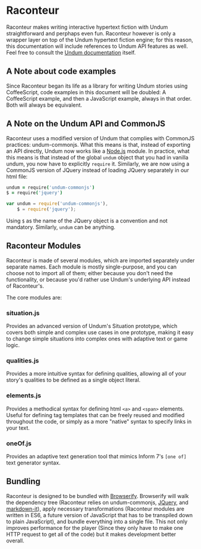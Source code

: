 # Raconteur

Raconteur makes writing interactive hypertext fiction with Undum straightforward and perphaps even fun. Raconteur however is only a wrapper layer on top of the Undum hypertext fiction engine; for this reason, this documentation will include references to Undum API features as well. Feel free to consult the [Undum documentation](http://undum.com/doc/index.html) itself.

## A Note about code examples

Since Raconteur began its life as a library for writing Undum stories using CoffeeScript, code examples in this document will be doubled: A CoffeeScript example, and then a JavaScript example, always in that order. Both will always be equivalent.

## A Note on the Undum API and CommonJS

Raconteur uses a modified version of Undum that complies with CommonJS practices: undum-commonjs. What this means is that, instead of exporting an API directly, Undum now works like a [Node.js] module. In practice, what this means is that instead of the global `undum` object that you had in vanilla undum, you now have to explicitly `require` it. Similarly, we are now using a CommonJS version of JQuery instead of loading JQuery separately in our html file:

```coffeescript
undum = require('undum-commonjs')
$ = require('jquery')
```

```javascript
var undum = require('undum-commonjs'),
    $ = require('jquery');
```

Using `$` as the name of the JQuery object is a convention and not mandatory. Similarly, `undum` can be anything.

## Raconteur Modules

Raconteur is made of several modules, which are imported separately under separate names. Each module is mostly single-purpose, and you can choose not to import all of them; either because you don't need the functionality, or because you'd rather use Undum's underlying API instead of Raconteur's.

The core modules are:

### situation.js

Provides an advanced version of Undum's Situation prototype, which covers both simple and complex use cases in one prototype, making it easy to change simple situations into complex ones with adaptive text or game logic.

### qualities.js

Provides a more intuitive syntax for defining qualities, allowing all of your story's qualities to be defined as a single object literal.

### elements.js

Provides a methodical syntax for defining html `<a>` and `<span>` elements. Useful for defining tag templates that can be freely reused and modified throughout the code, or simply as a more "native" syntax to specify links in your text.

### oneOf.js

Provides an adaptive text generation tool that mimics Inform 7's `[one of]` text generator syntax.

## Bundling

Raconteur is designed to be bundled with [Browserify]. Browserify will walk the dependency tree (Raconteur relies on undum-commonjs, [JQuery], and [markdown-it]), apply necessary transformations (Raconteur modules are written in ES6, a future version of JavaScript that has to be transpiled down to plain JavaScript), and bundle everything into a single file. This not only improves performance for the player (Since they only have to make one HTTP request to get all of the code) but it makes development  better overall.

[Node.js]: https://nodejs.org/
[Browserify]: http://browserify.org/
[markdown-it]: https://markdown-it.github.io/
[JQuery]: http://jquery.com/